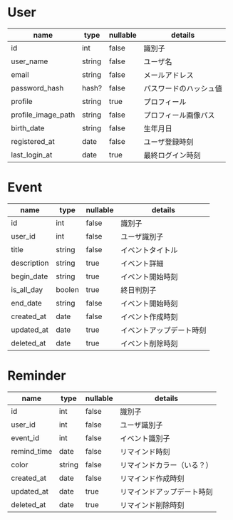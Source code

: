 # User

|  name  |  type  | nullable | details |  
| ---- | ---- | ---- | ---- |
|  id  |  int  | false | 識別子 | 
|  user_name  |  string  | false | ユーザ名 |
|  email  |  string  | false | メールアドレス |
|  password_hash  |  hash?  | false | パスワードのハッシュ値 |
|  profile  |  string  | true | プロフィール |
|  profile_image_path |  string  | false | プロフィール画像パス |
|  birth_date  |  string  | false | 生年月日 |
|  registered_at  |  date  | false | ユーザ登録時刻 |
|  last_login_at  |  date  | true | 最終ログイン時刻 |


# Event
|  name  |  type  | nullable | details |  
| ---- | ---- | ---- | ---- |
|  id  |  int  | false | 識別子 | 
|  user_id  |  int  | false | ユーザ識別子 | 
|  title  |  string  | false | イベントタイトル | 
|  description  |  string  | true | イベント詳細 |
|  begin_date  |  string  | true | イベント開始時刻 |
|  is_all_day  |  boolen  | true | 終日判別子 |
|  end_date  |  string  | false | イベント開始時刻 |
|  created_at  |  date  | false | イベント作成時刻 | 
|  updated_at  |  date  | true | イベントアップデート時刻 | 
|  deleted_at  |  date  | true | イベント削除時刻 | 


# Reminder
|  name  |  type  | nullable | details |  
| ---- | ---- | ---- | ---- |
|  id  |  int  | false | 識別子 | 
|  user_id  |  int  | false | ユーザ識別子 | 
|  event_id  |  int  | false | イベント識別子 | 
|  remind_time  |  date  | false | リマインド時刻 | 
|  color  |  string  | false | リマインドカラー（いる？） |
|  created_at  |  date  | false | リマインド作成時刻 | 
|  updated_at  |  date  | true | リマインドアップデート時刻 | 
|  deleted_at  |  date  | true | リマインド削除時刻 |


